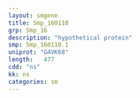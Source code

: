 ```yaml
---
layout: smgene
title: Smp_160110
grp: Smp_16
description: "hypothetical protein"
smp: Smp_160110.1
uniprot: "G4VK68"
length:   477
cdd: "ns"
kk: ns
categories: sm
---
```


